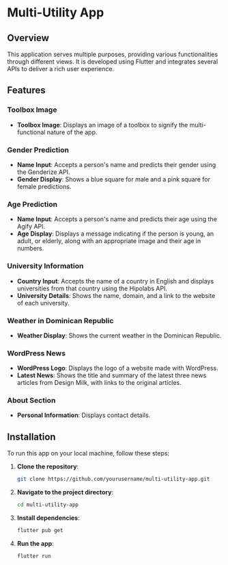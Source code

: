 # Multi-Utility App

## Overview
This application serves multiple purposes, providing various functionalities through different views. It is developed using Flutter and integrates several APIs to deliver a rich user experience.

## Features

### Toolbox Image
- **Toolbox Image**: Displays an image of a toolbox to signify the multi-functional nature of the app.

### Gender Prediction
- **Name Input**: Accepts a person's name and predicts their gender using the Genderize API.
- **Gender Display**: Shows a blue square for male and a pink square for female predictions.

### Age Prediction
- **Name Input**: Accepts a person's name and predicts their age using the Agify API.
- **Age Display**: Displays a message indicating if the person is young, an adult, or elderly, along with an appropriate image and their age in numbers.

### University Information
- **Country Input**: Accepts the name of a country in English and displays universities from that country using the Hipolabs API.
- **University Details**: Shows the name, domain, and a link to the website of each university.

### Weather in Dominican Republic
- **Weather Display**: Shows the current weather in the Dominican Republic.

### WordPress News
- **WordPress Logo**: Displays the logo of a website made with WordPress.
- **Latest News**: Shows the title and summary of the latest three news articles from Design Milk, with links to the original articles.

### About Section
- **Personal Information**: Displays contact details.

## Installation
To run this app on your local machine, follow these steps:

1. **Clone the repository**:
   ```bash
   git clone https://github.com/yourusername/multi-utility-app.git

2. **Navigate to the project directory**:
   ```bash
   cd multi-utility-app

3. **Install dependencies**:
   ```bash
   flutter pub get

4. **Run the app**:
   ```bash
   flutter run
